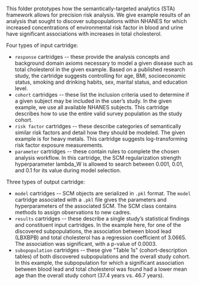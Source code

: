 This folder prototypes how the semantically-targeted analytics (STA) framework allows for precision risk analysis. We give example results of an analysis that sought to discover subpopulations within NHANES for which increased concentrations of environmental risk factor in blood and urine have significant associations with increases in total cholesterol.


Four types of input cartridge:

* `response` cartridges -- these provide the analysis concepts and background domain axioms necessary to model a given disease such as total cholesterol in the given example. Based on a published research study, the cartridge suggests controlling for age, BMI, socioeconomic status, smoking and drinking habits, sex, marital status, and education level.
* `cohort` cartridges -- these list the inclusion criteria used to determine if a given subject may be included in the user’s study. In the given example, we use all available NHANES subjects. This cartridge describes how to use the entire valid survey population as the study cohort.
* `risk factor` cartridges -- these describe categories of semantically similar risk factors and detail how they should be modeled. The given example is for heavy metals. This cartridge suggests log-transforming risk factor exposure measurements.
* `parameter` cartridges -- these contain rules to complete the chosen analysis workflow. In this cartridge, the SCM regularization strength hyperparameter lambda_W is allowed to search between 0.001, 0.01, and 0.1 for its value during model selection.




Three types of output cartridge:

* `model` cartridges -- SCM objects are serialized in `.pkl` format. The `model` cartridge associated with a `.pkl` file gives the 
parameters and hyperparameters of the associated SCM. The SCM class contains methods to assign observations to new cadres.
* `results` cartridges -- these describe a single study’s statistical findings and constituent input cartridges. In the example here, for one of the discovered subpopulations, the association between blood lead (LBXBPB) and total cholesterol has a regression coefficient of 3.0665. The association was significant, with a p-value of 0.0003.
* `subopopulation` cartridges -- these give "Table 1s" (cohort-description tables) of both discovered subpopulations and the overall study cohort. In this example, the subpopulation for which a significant association between blood lead and total cholesterol was found had a lower mean age than the overall study cohort (37.4 years vs. 46.7 years).
